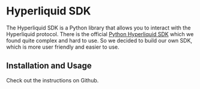 # Hyperliquid SDK

The Hyperliquid SDK is a Python library that allows you to interact with the Hyperliquid protocol. There is the official  [Python Hyperliquid SDK](https://github.com/hyperliquid-dex/hyperliquid-python-sdk) which we found quite complex and hard to use. So we decided to build our own SDK, which is more user friendly and easier to use. 

## Installation and Usage
Check out the instructions on Github. 

